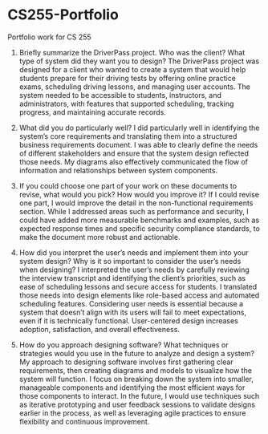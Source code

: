 # CS255-Portfolio
Portfolio work for CS 255
1. Briefly summarize the DriverPass project. Who was the client? What type of system did they want you to design?
The DriverPass project was designed for a client who wanted to create a system that would help students prepare for their driving tests by offering online practice exams, scheduling driving lessons, and managing user accounts. The system needed to be accessible to students, instructors, and administrators, with features that supported scheduling, tracking progress, and maintaining accurate records.

2. What did you do particularly well?
I did particularly well in identifying the system’s core requirements and translating them into a structured business requirements document. I was able to clearly define the needs of different stakeholders and ensure that the system design reflected those needs. My diagrams also effectively communicated the flow of information and relationships between system components.

3. If you could choose one part of your work on these documents to revise, what would you pick? How would you improve it?
If I could revise one part, I would improve the detail in the non-functional requirements section. While I addressed areas such as performance and security, I could have added more measurable benchmarks and examples, such as expected response times and specific security compliance standards, to make the document more robust and actionable.

4. How did you interpret the user’s needs and implement them into your system design? Why is it so important to consider the user’s needs when designing?
I interpreted the user’s needs by carefully reviewing the interview transcript and identifying the client’s priorities, such as ease of scheduling lessons and secure access for students. I translated those needs into design elements like role-based access and automated scheduling features. Considering user needs is essential because a system that doesn’t align with its users will fail to meet expectations, even if it is technically functional. User-centered design increases adoption, satisfaction, and overall effectiveness.

5. How do you approach designing software? What techniques or strategies would you use in the future to analyze and design a system?
My approach to designing software involves first gathering clear requirements, then creating diagrams and models to visualize how the system will function. I focus on breaking down the system into smaller, manageable components and identifying the most efficient ways for those components to interact. In the future, I would use techniques such as iterative prototyping and user feedback sessions to validate designs earlier in the process, as well as leveraging agile practices to ensure flexibility and continuous improvement.
